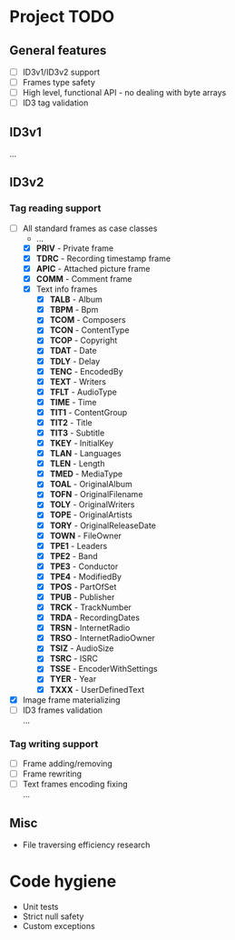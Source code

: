 # Project TODO
## General features
- [ ] ID3v1/ID3v2 support
- [ ] Frames type safety
- [ ] High level, functional API - no dealing with byte arrays
- [ ] ID3 tag validation
## ID3v1
...
## ID3v2
### Tag reading support
- [ ] All standard frames as case classes
  - ...
  - [x] **PRIV** - Private frame 
  - [x] **TDRC** - Recording timestamp frame
  - [x] **APIC** - Attached picture frame
  - [x] **COMM** - Comment frame
  - [x] Text info frames
    - [x] **TALB** - Album              
    - [x] **TBPM** - Bpm                
    - [x] **TCOM** - Composers          
    - [x] **TCON** - ContentType        
    - [x] **TCOP** - Copyright          
    - [x] **TDAT** - Date               
    - [x] **TDLY** - Delay              
    - [x] **TENC** - EncodedBy          
    - [x] **TEXT** - Writers            
    - [x] **TFLT** - AudioType          
    - [x] **TIME** - Time               
    - [x] **TIT1** - ContentGroup       
    - [x] **TIT2** - Title              
    - [x] **TIT3** - Subtitle           
    - [x] **TKEY** - InitialKey         
    - [x] **TLAN** - Languages          
    - [x] **TLEN** - Length             
    - [x] **TMED** - MediaType          
    - [x] **TOAL** - OriginalAlbum      
    - [x] **TOFN** - OriginalFilename   
    - [x] **TOLY** - OriginalWriters    
    - [x] **TOPE** - OriginalArtists    
    - [x] **TORY** - OriginalReleaseDate
    - [x] **TOWN** - FileOwner          
    - [x] **TPE1** - Leaders            
    - [x] **TPE2** - Band               
    - [x] **TPE3** - Conductor          
    - [x] **TPE4** - ModifiedBy         
    - [x] **TPOS** - PartOfSet          
    - [x] **TPUB** - Publisher          
    - [x] **TRCK** - TrackNumber        
    - [x] **TRDA** - RecordingDates     
    - [x] **TRSN** - InternetRadio      
    - [x] **TRSO** - InternetRadioOwner 
    - [x] **TSIZ** - AudioSize          
    - [x] **TSRC** - ISRC               
    - [x] **TSSE** - EncoderWithSettings
    - [x] **TYER** - Year               
    - [x] **TXXX** - UserDefinedText    
- [x] Image frame materializing
- [ ] ID3 frames validation  
...
### Tag writing support
- [ ] Frame adding/removing
- [ ] Frame rewriting
- [ ] Text frames encoding fixing  
...
## Misc
- File traversing efficiency research
# Code hygiene
- Unit tests
- Strict null safety
- Custom exceptions
